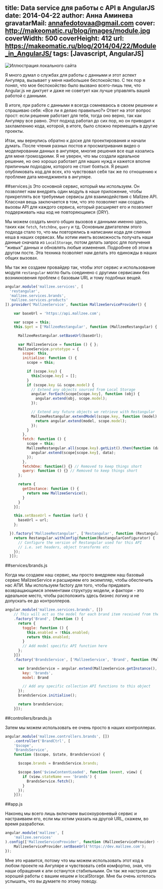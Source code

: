 title: Data service для работы с API в AngularJS
date: 2014-04-22
author: Анна Аминева
gravatarMail: annafedotovaa@gmail.com
cover: http://makeomatic.ru/blog/images/module.jpg
coverWidth: 500
coverHeight: 412
url: https://makeomatic.ru/blog/2014/04/22/Module_in_AngularJS/
tags: [Javascript, AngularJS]
---

![Иллюстрация локального сайта](/blog/images/module.jpg)

Я много думал о службах для работы с данными и этот аспект Ангуляра, вызывает у меня наибольшее беспокойство. С тех пор я понял, что мое беспокойство было вызвано всего-лишь тем, что Angular.js не диктует и даже не советует как лучше управлять вашей работой с данными. 
<!-- more -->

В итоге, при работе с данными я всегда сомневаюсь в своем решении  и спрашиваю себя: «Все ли я делаю правильно?» Ответ на этот вопрос прост: если решение работает для тебя, тогда оно верно, так как Ангуляру все равно. Этот подход работал до сих пор, но он приводил к захламлению кода, которой, в итоге, было сложно перемещать в другие проекты.

Итак, мы вернулись обратно к доске для проектирования и начали думать.
После чтения разных постов и просматривания видео о моделировании данных в ангуляре, многие решения все еще казались для меня громоздкими. Я не уверен, что мы создали идеальное решение, но оно хорошо работает для наших нужд и кажется вполне приличным подходом, которого не стоит бояться. Я решил опубликовать код для всех, кто чувствовал себя так же по отношению к проблеме дата менеджмента в ангуляре.

##services.js
Это основной сервис, который мы используем. Он позволяет нам внедрять один модуль в наше приложение, чтобы прикреплять все требуемые сервисы для взаимодействия с Mallzee API. Классная вещь заключается в том, что это позволяет нам создать вызовы API для каждого сервиса, который расширяет его и позволяет поддерживать наш код не повторяющимся (DRY). 

Мы можем создать много общих вызовов к данными именно здесь, таких как `fetch`, `fetchOne`, `query` и тд. Основным двигателем этого подхода стало то, что мы повторялись в написании кода для слияния кеша в наших сервисах. Мы хотим иметь возможность получать наши данные сначала из `LocalStorage`, потом делать запрос для получения “живых” данных и обновлять любые изменения. Подробнее об этом в другом посте. Эта техника позволяет нам делать это единожды в наших общих вызовах.

Мы так же создаем провайдер так, чтобы этот сервис и использование модуля `restangular` могло быть соединено с другими сервисами без возникновения проблем с базовым URL и тому подобных вещей.

```javascript
angular.module('mallzee.services', [
  'restangular',
  'mallzee.services.brands',
  'mallzee.services.products'
]).provider('MallzeeService', function MallzeeServiceProvider() {

    var baseUrl = 'https://api.mallzee.com';

    var scope = this;
    this.$get = ['MallzeeRestangular', function (MallzeeRestangular) {

      MallzeeRestangular.setBaseUrl(baseUrl);

      var MallzeeService = function () { };
      MallzeeService.prototype = {
        scope: this,
        initialise: function () {
          scope = this;

          if (scope.key) {
            this[scope.key] = [];
          }
          if (scope.key && scope.model) {
            // Extend any objects sourced from Local Storage
            angular.forEach(scope[scope.key], function (obj) {
              angular.extend(obj, scope.model);
            });

            // Extend any future objects we retrieve with Restangular
            MallzeeRestangular.extendModel(scope.key, function (model) {
              return angular.extend(model, scope.model);
            });
          }
        },
        fetch: function () {
          scope = this;
          MallzeeRestangular.all(scope.key).getList().then(function (data) {
            angular.extend(scope[scope.key], data);
          });
        },
        fetchOne: function() {} // Removed to keep things short
        query: function () {} // Removed to keep things short
      };

      return {
        getInstance: function () {
          return new MallzeeService();
        }
      }
    }];

    this.setBaseUrl = function (url) {
      baseUrl = url;
    };

  }).factory('MallzeeRestangular', ['Restangular', function (Restangular) {
    return Restangular.withConfig(function(RestangularConfigurator) {
      // Configure the version of Restangular used for this API
      // i.e. set headers, object transforms etc
    });
  }]);
```

##services/brands.js

Когда мы создаем наш сервис, мы просто внедряем наш базовый сервис MallzeeService и расширяем его экземпляр, чтобы обеспечить нас АПИ.
Мы используем factory для того, чтобы придавать возвращающимся элементами структуру модели, и фактори - это идеальное место, чтобы расположить здесь бизнес логику и не допускать ее до контроллеров.

```javascript
angular.module('mallzee.services.brands', [])
    // This will act as the model for each brand item received from the API
    .factory('Brand', [function () {
      return {
        toggle: function () {
          this.enabled = !this.enabled;
          return this.enabled;
        }
        // Add model specific API function here
      };
    }])
    .factory('BrandsService', ['MallzeeService', 'Brand', function (MallzeeService, Brand) {

      var brandsService = angular.extend(MallzeeService.getInstance(), {
        key: 'brands',
        model: Brand

        // Add any specific collection API functions to this object
      });
      brandsService.initialise();

      return brandsService;
    }]);

```

##controllers/brands.js

Затем мы можем использовать ее очень просто в наших контроллерах.

```javascript
angular.module('mallzee.controllers.brands', [])
    .controller('BrandCtrl', [
    '$scope',
    'BrandsService',
    function ($scope, $state, BrandsService) {

      $scope.brands = BrandsService.brands;

      $scope.$on('$viewContentLoaded', function (event, view) {
        if (view.stateName === 'brands') {
          BrandsService.fetch();
        }
      });
    }]);
```

##app.js

Наконец мы всего лишь включаем высокоуровневый сервис и настраиваем его, если мы хотим указать на другой URL, скажем, во время разработки.

```javascript
angular.module('mallzee', [
    'mallzee.services'
).config(['MallzeeServiceProvider', function (MallzeeServiceProvider) {
    MallzeeServiceProvider.setBaseUrl('https://dev.mallzee.com');
});
```
 
Мне это нравится, потому что мы можем использовать этот код в любом проекте на Ангуляре и чувствовать себя комфортно, зная, что наши обращения к апи останутся стабильными. Он так же настроен для хорошей работы с вашим кешем и localStorage.
Мне бы очень хотелось услышать, что вы думаете по этому поводу.

